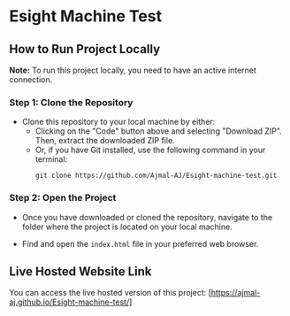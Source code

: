 # Esight Machine Test

## How to Run Project Locally

**Note:** To run this project locally, you need to have an active internet connection.

### Step 1: Clone the Repository

- Clone this repository to your local machine by either:
  - Clicking on the "Code" button above and selecting "Download ZIP". Then, extract the downloaded ZIP file.
  - Or, if you have Git installed, use the following command in your terminal:
    ```
    git clone https://github.com/Ajmal-AJ/Esight-machine-test.git
    ```
### Step 2: Open the Project
- Once you have downloaded or cloned the repository, navigate to the folder where the project is located on your local machine.
  
- Find and open the `index.html` file in your preferred web browser.

## Live Hosted Website Link

You can access the live hosted version of this project:  [https://ajmal-aj.github.io/Esight-machine-test/]

 